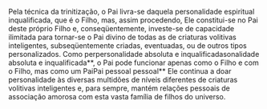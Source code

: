 ﻿Pela técnica da trinitização, o Pai livra-se daquela personalidade espiritual inqualificada, que é o Filho, mas, assim procedendo, Ele constitui-se no Pai deste próprio Filho e, conseqüentemente, investe-se de capacidade ilimitada para tornar-se o Pai divino de todas as de criaturas volitivas inteligentes, subseqüentemente criadas, eventuadas, ou de outros tipos personalizados. Como perpersonalidade absoluta e inqualificadasonalidade absoluta e inqualificada**, o Pai pode funcionar apenas como o Filho e com o Filho, mas como um PaiPai pessoal pessoal** Ele continua a doar personalidade às diversas multidões de níveis diferentes de criaturas volitivas inteligentes e, para sempre, mantém relações pessoais de associação amorosa com esta vasta família de filhos do universo.